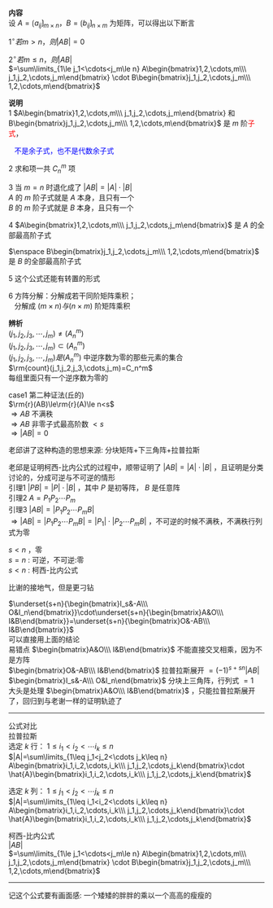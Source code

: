 **内容**    
设 $A=\lgroup a_{ij}\rgroup_{m\times n}，    
B=\lgroup b_{ij}\rgroup_{n\times m}$ 为矩阵，可以得出以下断言    
    
 $1^\circ 若 m>n，则 |AB|=0$     
    
 $2^\circ 若 m\leq n，则 |AB|$     
 $=\sum\limits_{1\le j_1<\cdots<j_m\le n}    
A\begin{bmatrix}1,2,\cdots,m\\\ j_1,j_2,\cdots,j_m\end{bmatrix}    
\cdot B\begin{bmatrix}j_1,j_2,\cdots,j_m\\\ 1,2,\cdots,m\end{bmatrix}$     
    
**说明**    
1  $A\begin{bmatrix}1,2,\cdots,m\\\ j_1,j_2,\cdots,j_m\end{bmatrix}    
和 B\begin{bmatrix}j_1,j_2,\cdots,j_m\\\ 1,2,\cdots,m\end{bmatrix}$ 是 $m$ 阶<font color=red>子式</font>，    
    
 $\enspace$ <font color=blue>不是余子式，也不是代数余子式</font>    
    
2 求和项一共 $C_n^m$ 项    
    
3 当 $m=n$ 时退化成了 $|AB|=|A|\cdot|B|$     
 $A$ 的 $m$ 阶子式就是 $A$ 本身，且只有一个    
 $B$ 的 $m$ 阶子式就是 $B$ 本身，且只有一个    
    
4  $A\begin{bmatrix}1,2,\cdots,m\\\ j_1,j_2,\cdots,j_m\end{bmatrix}$ 是 $A$ 的全部最高阶子式    
    
 $\enspace B\begin{bmatrix}j_1,j_2,\cdots,j_m\\\ 1,2,\cdots,m\end{bmatrix}$ 是 $B$ 的全部最高阶子式    
    
5 这个公式还能有转置的形式    
    
6 方阵分解：分解成若干同阶矩阵乘积；    
 $\enspace$ 分解成 $(m\times n)与(n\times m)$ 阶矩阵乘积    
    
    
**辨析**    
 $(j_1,j_2,j_3,\cdots,j_m)\neq(A_n^m)$     
 $(j_1,j_2,j_3,\cdots,j_m)\subset(A_n^m)$     
 $(j_1,j_2,j_3,\cdots,j_m)是(A_n^m)$ 中逆序数为零的那些元素的集合    
 $\rm{count}(j_1,j_2,j_3,\cdots,j_m)=C_n^m$     
每组里面只有一个逆序数为零的    
    
case1 第二种证法(丘的)    
 $\rm{r}(AB)\le\rm{r}(A)\le n<s$     
 $\Rightarrow AB$ 不满秩    
 $\Rightarrow AB$ 非零子式最高阶数 $<s$     
 $\Rightarrow|AB|=0$     
    
老邱讲了这种构造的思想来源: 分块矩阵+下三角阵+拉普拉斯    
    
老邱是证明柯西-比内公式的过程中，顺带证明了 $|AB|=|A|\cdot|B|$ ，且证明是分类讨论的，分成可逆与不可逆的情形    
引理1  $|PB|=|P|\cdot|B|$ ，其中 $P$ 是初等阵， $B$ 是任意阵    
引理2  $A=P_1P_2\cdots P_m$     
引理3  $|AB|=|P_1P_2\cdots P_mB|$     
 $\Rightarrow|AB|=|P_1P_2\cdots P_mB|=|P_1|\cdot|P_2\cdots P_mB|$ ，不可逆的时候不满秩，不满秩行列式为零    
    
 $s<n$ ，零    
 $s=n$ : 可逆，不可逆:零    
 $s<n$ : 柯西-比内公式    
    
比谢的接地气，但是更刁钻    
    
 $\underset{s+n}{\begin{bmatrix}I_s&-A\\\ O&I_n\end{bmatrix}}\cdot\underset{s+n}{\begin{bmatrix}A&O\\\ I&B\end{bmatrix}}=\underset{s+n}{\begin{bmatrix}O&-AB\\\ I&B\end{bmatrix}}$     
可以直接用上面的结论    
易错点 $\begin{bmatrix}A&O\\\ I&B\end{bmatrix}$ 不能直接交叉相乘，因为不是方阵    
 $\begin{bmatrix}O&-AB\\\ I&B\end{bmatrix}$ 拉普拉斯展开 $=(-1)^{s+sn}|AB|$     
 $\begin{bmatrix}I_s&-A\\\ O&I_n\end{bmatrix}$ 分块上三角阵，行列式 $=1$     
大头是处理 $\begin{bmatrix}A&O\\\ I&B\end{bmatrix}$ ，只能拉普拉斯展开了，回归到与老谢一样的证明轨迹了    
    
---    
    
公式对比    
拉普拉斯    
选定 $k$ 行：  $1\leq i_1<i_2<\cdots i_k\leq n$     
 $|A|=\sum\limits_{1\leq j_1<j_2<\cdots j_k\leq n}    
A\begin{bmatrix}i_1,i_2,\cdots,i_k\\\ j_1,j_2,\cdots,j_k\end{bmatrix}\cdot    
\hat{A}\begin{bmatrix}i_1,i_2,\cdots,i_k\\\ j_1,j_2,\cdots,j_k\end{bmatrix}$     
    
选定 $k$ 列：  $1\leq j_1<j_2<\cdots j_k\leq n$     
 $|A|=\sum\limits_{1\leq i_1<i_2<\cdots i_k\leq n}    
A\begin{bmatrix}i_1,i_2,\cdots,i_k\\\ j_1,j_2,\cdots,j_k\end{bmatrix}\cdot    
\hat{A}\begin{bmatrix}i_1,i_2,\cdots,i_k\\\ j_1,j_2,\cdots,j_k\end{bmatrix}$     
    
柯西-比内公式    
 $|AB|$     
 $=\sum\limits_{1\le j_1<\cdots<j_m\le n}    
A\begin{bmatrix}1,2,\cdots,m\\\ j_1,j_2,\cdots,j_m\end{bmatrix}    
\cdot B\begin{bmatrix}j_1,j_2,\cdots,j_m\\\ 1,2,\cdots,m\end{bmatrix}$     
    
---    
    
记这个公式要有画面感: 一个矮矮的胖胖的乘以一个高高的瘦瘦的    
